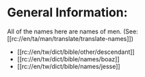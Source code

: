 # General Information:

All of the names here are names of men. (See: [[rc://en/ta/man/translate/translate-names]])
* [[rc://en/tw/dict/bible/other/descendant]]
* [[rc://en/tw/dict/bible/names/boaz]]
* [[rc://en/tw/dict/bible/names/jesse]]

